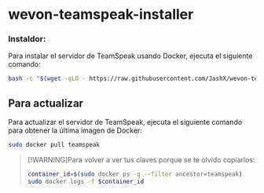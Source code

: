 # wevon-teamspeak-installer

### Instaldor:
Para instalar el servidor de TeamSpeak usando Docker, ejecuta el siguiente comando:

```sh
bash -c "$(wget -qLO - https://raw.githubusercontent.com/JashX/wevon-teamspeak-installer/main/el-instalador.sh)"
```



## Para actualizar
Para actualizar el servidor de TeamSpeak, ejecuta el siguiente comando para obtener la última imagen de Docker:

```sh
sudo docker pull teamspeak
```



> [!WARNING]Para volver a ver tus claves porque se te olvido copiarlos:
> ```sh
> container_id=$(sudo docker ps -q --filter ancestor=teamspeak)
> sudo docker logs -f $container_id
> ```